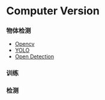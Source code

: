 # Computer Version

### 物体检测

* [Opencv](opencv)
* [YOLO](YOLO)
* [Open Detection](http://opendetection.com/)


### 训练

### 检测